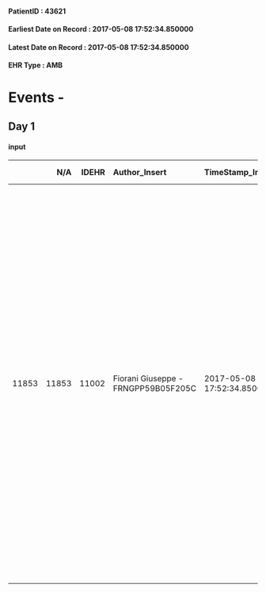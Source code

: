 
#### PatientID : 43621
#### Earliest Date on Record : 2017-05-08 17:52:34.850000
#### Latest Date on Record : 2017-05-08 17:52:34.850000
#### EHR Type : AMB

# Events - 

## Day 1

#### input
|       |    N/A |   IDEHR | Author_Insert                       | TimeStamp_Insert           | EHRType   |   PatientID |   IDDigitalSignDocument | persone_vicine   |   Unnamed: 0_x.1 |   IDANAMNESI_SOCIALE | Patient   | FamigliaAltro   | Paziente_T   | FamigliaAltro_T   |   Non_Rilevabile_x.1 | Note_Non_Rilevabile_x.1   | opt_Problemi   | Note_I                                                                                                                                                                                                                                                                                                                                                | ds_note_timori                                                                                                                                                                        | chk_contr_sintomi   | opt_paziente_a   | opt_famiglia_a   | opt_adeguatezza   | opt_paziente_solo   | ds_note_con                                                                                                                                                                                                                                                                                                                                                                                                                                          | opt_presente_assente   | Presenza_minori   | Caregiver_principale   | opt_capacita     | opt_necessario   | opt_presente   | opt_risorse_ec   | opt_paziente_psi   | opt_Ins_vol   | ds_note_prio                                                                                                                                                                                                 | opt_paziente_ad   | opt_caregiver_ad   | opt_esenzione   | opt_inv_civile   |   invalidita_perc | ds_codice_es   | Needs     | Fragility   | opt_disponibilita_f   | opt_indennita_acc   | opt_legge   | opt_famiglia_psi   | opt_disponibilit_paz   |
|------:|-------:|--------:|:------------------------------------|:---------------------------|:----------|------------:|------------------------:|:-----------------|-----------------:|---------------------:|:----------|:----------------|:-------------|:------------------|---------------------:|:--------------------------|:---------------|:------------------------------------------------------------------------------------------------------------------------------------------------------------------------------------------------------------------------------------------------------------------------------------------------------------------------------------------------------|:--------------------------------------------------------------------------------------------------------------------------------------------------------------------------------------|:--------------------|:-----------------|:-----------------|:------------------|:--------------------|:-----------------------------------------------------------------------------------------------------------------------------------------------------------------------------------------------------------------------------------------------------------------------------------------------------------------------------------------------------------------------------------------------------------------------------------------------------|:-----------------------|:------------------|:-----------------------|:-----------------|:-----------------|:---------------|:-----------------|:-------------------|:--------------|:-------------------------------------------------------------------------------------------------------------------------------------------------------------------------------------------------------------|:------------------|:-------------------|:----------------|:-----------------|------------------:|:---------------|:----------|:------------|:----------------------|:--------------------|:------------|:-------------------|:-----------------------|
| 11853 |  11853 |   11002 | Fiorani Giuseppe - FRNGPP59B05F205C | 2017-05-08 17:52:34.850000 | AMB       |       43621 |                  742810 | N/A              |             6014 |                 3816 | No#0      | Si#1            | No#0         | Parziale#2        |                    0 | NR                        | No#0           | La pz non √® stata resa edotta della patologia oncologica di recente riscontro e del suo avanzamento. Segnalo che da dieci anni √® affetta di M di Parkinson in trattamento farmacologico. Il figlio unico Francesco preferisce al momento preservare la mamma da una comunicazione pi√π diretta rispetto l'avanzamento e la presenza di secondarismi | Al momento i timori emersi riguardano il piano comunicativo e le possibili ripercussioni algiche,peraltro in parte documentate e gi√† in fase di trattamento con cerotti transdermici | controllo sintomi#0 | Indefinite#2     | Congruenti#1     | Si#1              | Si#1                | La pz √® nubile e vive da sola,con parziale accudimento da parte dei servizi sociale del comune di Milano per ci√≤ che concerne i pasti caldi e le cure igieniche alla persona. Il figlio unico Francesco di aa 53 ,si √® trasferito da Trento,dove ha la residenza, per motivi di lavoro . Ha preso domicilio presso l'abitazione della mamma,dove di fatto √® presente durante le ore notturne e,al bisogno,e le condizioni della pz lo richiedono | Presente#1             | No#0              | il figlio Francesco    | Incrementabile#1 | Si#1             | No#0           | Adeguate#1       | No#0               | No#0          | Al momento i sintomi clinici non sembrano particolarmente attivi,ad eccezione di quelli algici,per i quali,il curante ha iniziato ad esporre una terapia mirata al loro controllo con cerotti transdermici e | Totale#2          | Totale#2           | Si#1            | Si#1             |               100 | IC14           | Clinici#0 | nessuna#0   | Si#1                  | Si#1                | No#0        | No#0               | Da verificare#2        |


